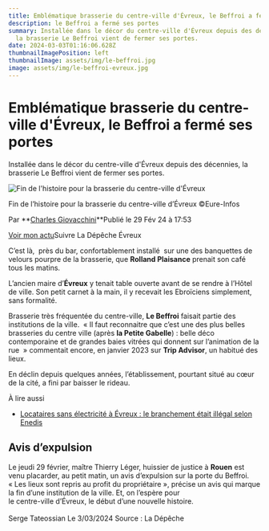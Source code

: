 ```yaml
---
title: Emblématique brasserie du centre-ville d'Évreux, le Beffroi a fermé ses portes
description: le Beffroi a fermé ses portes
summary: Installée dans le décor du centre-ville d'Évreux depuis des décennies,
  la brasserie Le Beffroi vient de fermer ses portes.
date: 2024-03-03T01:16:06.628Z
thumbnailImagePosition: left
thumbnailImage: assets/img/le-beffroi.jpg
image: assets/img/le-beffroi-evreux.jpg
---
```

<!--StartFragment-->

# Emblématique brasserie du centre-ville d'Évreux, le Beffroi a fermé ses portes

Installée dans le décor du centre-ville d'Évreux depuis des décennies, la brasserie Le Beffroi vient de fermer ses portes.

![Fin de l'histoire pour la brasserie du centre-ville d'Évreux](https://static.actu.fr/uploads/2024/02/875900e1b0e566b5900e1b0e52f590v-960x640.jpg)

Fin de l’histoire pour la brasserie du centre-ville d’Évreux ©Eure-Infos

Par **[Charles Giovacchini](https://actu.fr/auteur/charles-giovacchini "Consulter tous les articles de Charles Giovacchini")**Publié le 29 Fév 24 à 17:53  

[Voir mon actu](https://actu.fr/mon-actu)Suivre La Dépêche Évreux

C’est là,  près du bar, confortablement installé  sur une des banquettes de velours pourpre de la brasserie, que **Rolland Plaisance** prenait son café tous les matins.

L’ancien maire d’**Évreux** y tenait table ouverte avant de se rendre à l’Hôtel de ville. Son petit carnet à la main, il y recevait les Ebroïciens simplement, sans formalité.

Brasserie très fréquentée du centre-ville, **Le Beffroi** faisait partie des institutions de la ville.  « Il faut reconnaitre que c’est une des plus belles brasseries du centre ville (après **la Petite Gabelle**) : belle déco contemporaine et de grandes baies vitrées qui donnent sur l’animation de la rue  » commentait encore, en janvier 2023 sur **Trip Advisor**, un habitué des lieux.

En déclin depuis quelques années, l’établissement, pourtant situé au cœur de la cité, a fini par baisser le rideau.

À lire aussi

* [Locataires sans électricité à Évreux : le branchement était illégal selon Enedis](https://actu.fr/normandie/evreux_27229/locataires-sans-electricite-a-evreux-le-branchement-etait-illegal-selon-enedis_60704169.html)

## Avis d’expulsion

Le jeudi 29 février, maître Thierry Léger, huissier de justice à **Rouen** est venu placarder, au petit matin, un avis d’expulsion sur la porte du Beffroi. « Les lieux sont repris au profit du propriétaire », précise un avis qui marque la fin d’une institution de la ville. Et, on l’espère pour \
le centre-ville d’Évreux, le début d’une nouvelle histoire.\
\
S﻿erge Tateossian Le 3/03/2024   Source : La Dépêche